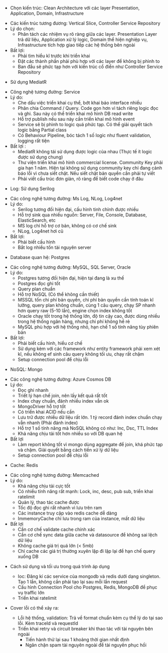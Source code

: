 - Chọn kiến trúc: Clean Architecture với các layer Presentation, Application, Domain, Infrastructure
+ Các kiến trúc tương đương: Vertical Slice, Controller Service Repository
+ Lý do chọn: 
  + Phân tách các nhiệm vụ rõ ràng giữa các layer. Presentation Layer trả dữ liệu, Application xử lý logic, Domain thể hiện nghiệp vụ, Infrastructure tích hợp giao tiếp các hệ thống bên ngoài
+ Bất lợi: 
  + Phải tìm hiểu kĩ trước khi triển khai
  + Đặt các thành phần phải phù hợp với các layer để không bị phình to
  + Ban đầu sẽ phức tạp hơn với kiến trúc cổ điển như Controller Service Repository

- Sử dụng MediatR
+ Công nghệ tương đường: Service
+ Lý do: 
  + Che dấu việc triển khai cụ thể, bớt khai báo interface nhiều
  + Phân chia Command / Query. Code gọn hơn vì tách riêng logic đọc và ghi. Sau này có thể triển khai mô hình DB read write
  + Hỗ trợ publish nếu sau này cần triển khai mô hình event
  + Service sẽ bị phình to logic quá phức tạp. Có thể giải quyết tách logic bằng Partial class
  + Có Behaviour Pipeline, bóc tách 1 số logic như fluent validation, logging rất tiện
+ Bất lợi :
  + MediatR không tái sử dụng được logic của nhau (Thực tế ít logic được sử dụng chung)
  + Thư viện triển khai mô hình commercial license. Community Key phải gia hạn 1 năm. Hiện tại không sử dụng community key chỉ đang cảnh báo lỗi vì chưa siết chặt. Nếu siết chặt bản quyền cần phải tự viết
  + Phải viết cấu trúc đơn giản, rõ ràng để biết code chạy ở đâu

- Log: Sử dụng Serilog
+ Các công nghệ tương đường: Ms Log, NLog, Log4net
+ Lý do: 
  + Serilog tương đối hiện đại, cấu hình tinh chỉnh được nhiều
  + Hỗ trợ sink qua nhiều nguồn: Server, File, Console, Database, ElasticSearch, etc
  + MS log chỉ hỗ trợ cơ bản, không có cơ chế sink
  + NLog, Log4net hơi cũ
+ Bất lợi:
  + Phải biết cấu hình
  + Bắt log nhiều tốn tài nguyên server

- Database quan hệ: Postgres
+ Các công nghệ tương đường: MySQL, SQL Server, Oracle
+ Lý do:
  + Postgres tương đối hiện đại, hiện tại đang là xu thế
  + Postgres đọc ghi tốt
  + Query plan chuẩn
  + Hỗ trợ NoSQL (Có thể không cần thiết)
  + MSSQL tốn chi phí bản quyền, chi phí bản quyền cần tính toán kĩ lưỡng, query plan không chuẩn, cùng 1 câu query, chạy SP nhanh hơn query raw (5-10 lần), engine chọn index không tốt
  + Oracle chạy tốt trong hệ thống lớn, độ tin cậy cao, được dùng nhiều trong hệ thống ngân hàng, nhưng chi phí không hề rẻ
  + MySQL phù hợp với hệ thống nhỏ, hạn chế 1 số tính năng tùy phiên bản
+ Bất lợi:
  + Phải biết cấu hình, hiểu cơ chế
  + Sử dụng kèm với các framework như entity framework phải xem xét kĩ, nếu không ef sinh câu query không tối ưu, chạy rất chậm
  + Setup connection pool để chịu lỗi

- NoSQL: Mongo
+ Các công nghệ tương đường: Azure Cosmos DB
+ Lý do:
  + Đọc ghi nhanh
  + Triết lý hạn chế join, nên lấy kết quả rất tốt
  + Index chạy chuẩn, đánh nhiều index vẫn ok
  + MongoDriver hỗ trợ tốt
  + Có triển khai ACID nếu cần
  + Lưu trữ được nhiều dữ liệu rất lớn. 1 tỷ record đánh index chuẩn chạy vẫn nhanh (Phải đánh index)
  + Hỗ trợ 1 số tính năng mà NoSQL không có như: Inc, Dsc, TTL Index
  + Khả năng chịu tải tốt hơn nhiều so với DB quan hệ
+ Bất lợi
  + Làm report không tốt vì mongo dùng aggregate để join, khá phức tạp và chậm. Giải quyết bằng cách tiền xử lý dữ liệu
  + Setup connection pool để chịu lỗi

- Cache: Redis
+ Các công nghệ tương đường: Memcached
+ Lý do:
  + Khả năng chịu tải cực tốt
  + Có nhiều tính năng rất mạnh: Lock, inc, desc, pub sub, triển khai ratelimit
  + Quản lý, thao tác cache được
  + Tốc độ đọc ghi rất nhanh vì lưu trên ram
  + Các instance truy cập vào redis cache dễ dàng
  + ImmemoryCache chỉ lưu trong ram của instance, mất dữ liệu
+ Bất lợi
  + Cần cơ chế validate cache chính xác
  + Cần cơ chế sync data giữa cache và datasource để không sai lệch dữ liệu
  + Không cache giá trị quá lớn (< 5mb)
  + Chỉ cache các giá trị thường xuyên lặp đi lặp lại để hạn chế query xuống DB


- Cách sử dụng và tối ưu trong quá trình áp dụng
  + Ioc: Đăng kí các service của mongodb và redis dưới dạng singleton. Tạo 1 lần, không cần phải tạo lại sau mỗi lần request
  + Cấu hình Connection Pool cho Postgres, Redis, MongoDB để phục vụ traffic lớn
  + Triển khai ratelimit


- Cover lỗi có thể xảy ra:
  + Lỗi hệ thống, validation: Trả về format chuẩn kèm cụ thể lý do tại sao lỗi. Kèm traceId và requestId
  + Triển khai retry và circuit breaker khi thao tác với tài nguyên bên ngoài
    + Tiến hành thử lại sau 1 khoảng thời gian nhất định
    + Ngăn chặn spam tài nguyên ngoài để tài nguyên phục hồi